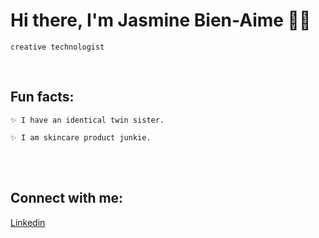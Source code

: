 

# Hi there, I'm Jasmine Bien-Aime 👋🏽

    creative technologist 
    
    
<br>

## Fun facts:

    ✨ I have an identical twin sister.   
    
    ✨ I am skincare product junkie.


<br>
<br>





## Connect with me:

<!-- [Website](https://www.jasminebienaime.com) <br> -->
[Linkedin](https://www.linkedin.com/in/jasmine-bien-aime)



